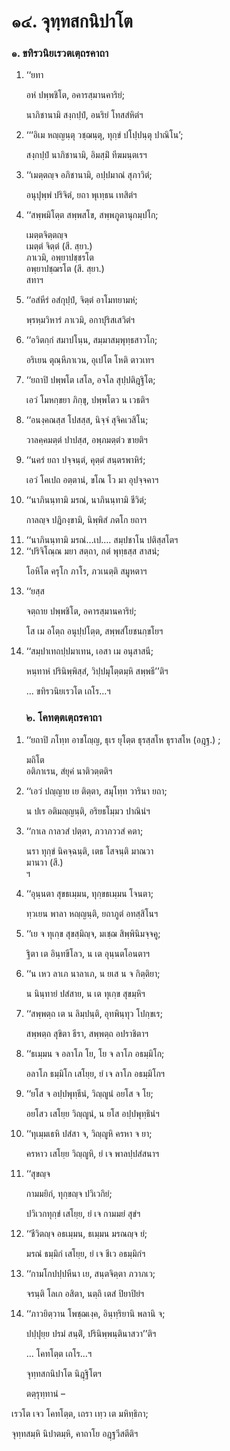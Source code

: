 <h1>๑๔. จุทฺทสกนิปาโต</h1>
<h3>๑. ขทิรวนิยเรวตเตฺถรคาถา</h3>
<ol>
<li>
‘‘ยทา  
  
  
อหํ ปพฺพชิโต, อคารสฺมานคาริยํ;  
  
นาภิชานามิ สงฺกปฺปํ, อนริยํ โทสสํหิตํฯ  
</li>
  
<li>
‘‘‘อิเม หญฺญนฺตุ วชฺฌนฺตุ, ทุกฺขํ ปโปฺปนฺตุ ปาณิโน’;  
  
สงฺกปฺปํ นาภิชานามิ, อิมสฺมิํ ทีฆมนฺตเรฯ  
</li>
  
<li>
‘‘เมตฺตญฺจ อภิชานามิ, อปฺปมาณํ สุภาวิตํ;  
  
อนุปุพฺพํ ปริจิตํ, ยถา พุเทฺธน เทสิตํฯ  
</li>
  
<li>
‘‘สพฺพมิโตฺต สพฺพสโข, สพฺพภูตานุกมฺปโก;  
  
เมตฺตจิตฺตญฺจ  
เมตฺตํ จิตฺตํ (สี. สฺยา.)  
ภาเวมิ, อพฺยาปชฺชรโต  
อพฺยาปชฺฌรโต (สี. สฺยา.)  
สทาฯ  
</li>
  
<li>
‘‘อสํหีรํ อสํกุปฺปํ, จิตฺตํ อาโมทยามหํ;  
  
พฺรหฺมวิหารํ ภาเวมิ, อกาปุริสเสวิตํฯ  
</li>
  
<li>
‘‘อวิตกฺกํ  
สมาปโนฺน, สมฺมาสมฺพุทฺธสาวโก;  
  
อริเยน ตุณฺหีภาเวน, อุเปโต โหติ ตาวเทฯ  
</li>
  
<li>
‘‘ยถาปิ ปพฺพโต เสโล, อจโล สุปฺปติฎฺฐิโต;  
  
เอวํ โมหกฺขยา ภิกฺขุ, ปพฺพโตว น เวธติฯ  
</li>
  
<li>
‘‘อนงฺคณสฺส โปสสฺส, นิจฺจํ สุจิคเวสิโน;  
  
วาลคฺคมตฺตํ ปาปสฺส, อพฺภมตฺตํว ขายติฯ  
</li>
  
<li>
‘‘นครํ ยถา ปจฺจนฺตํ, คุตฺตํ สนฺตรพาหิรํ;  
  
เอวํ โคเปถ อตฺตานํ, ขโณ โว มา อุปจฺจคาฯ  
</li>
  
<li>
‘‘นาภินนฺทามิ มรณํ, นาภินนฺทามิ ชีวิตํ;  
  
กาลญฺจ ปฎิกงฺขามิ, นิพฺพิสํ ภตโก ยถาฯ  
</li>
  
<li>
‘‘นาภินนฺทามิ มรณํ…เป.… สมฺปชาโน ปติสฺสโตฯ  
  
<li>
‘‘ปริจิโณฺณ มยา สตฺถา, กตํ พุทฺธสฺส สาสนํ;  
  
โอหิโต ครุโก ภาโร, ภวเนตฺติ สมูหตาฯ  
</li>
  
<li>
‘‘ยสฺส  
  
จตฺถาย ปพฺพชิโต, อคารสฺมานคาริยํ;  
  
โส เม อโตฺถ อนุปฺปโตฺต, สพฺพสํโยชนกฺขโยฯ  
</li>
  
<li>
‘‘สมฺปาเทถปฺปมาเทน, เอสา เม อนุสาสนี;  
  
หนฺทาหํ ปรินิพฺพิสฺสํ, วิปฺปมุโตฺตมฺหิ สพฺพธี’’ติฯ  
</li>
  
… ขทิรวนิยเรวโต เถโร…ฯ  
</li>
  
<h3>๒. โคทตฺตเตฺถรคาถา</h3>
</ol>
<ol>
<li>
‘‘ยถาปิ ภโทฺท อาชโญฺญ, ธุเร ยุโตฺต ธุรสฺสโห  
ธุราสโห (อฎฺฐ.)  
;  
  
มถิโต  
อติภาเรน, สํยุคํ นาติวตฺตติฯ  
</li>
  
<li>
‘‘เอวํ ปญฺญาย เย ติตฺตา, สมุโทฺท วารินา ยถา;  
  
น ปเร อติมญฺญนฺติ, อริยธโมฺมว ปาณินํฯ  
</li>
  
<li>
‘‘กาเล  
กาลวสํ ปตฺตา, ภวาภววสํ คตา;  
  
นรา ทุกฺขํ นิคจฺฉนฺติ, เตธ โสจนฺติ มาณวา  
มานวา (สี.)  
ฯ  
</li>
  
<li>
‘‘อุนฺนตา สุขธเมฺมน, ทุกฺขธเมฺมน โจนตา;  
  
ทฺวเยน พาลา หญฺญนฺติ, ยถาภูตํ อทสฺสิโนฯ  
</li>
  
<li>
‘‘เย จ ทุเกฺข สุขสฺมิญฺจ, มเชฺฌ สิพฺพินิมจฺจคู;  
  
ฐิตา เต อินฺทขีโลว, น เต อุนฺนตโอนตาฯ  
</li>
  
<li>
‘‘น เหว ลาเภ นาลาเภ, น ยเส น จ กิตฺติยา;  
  
น นินฺทายํ ปสํสาย, น เต ทุเกฺข สุขมฺหิฯ  
</li>
  
<li>
‘‘สพฺพตฺถ เต น ลิมฺปนฺติ, อุทพินฺทุว โปกฺขเร;  
  
สพฺพตฺถ สุขิตา ธีรา, สพฺพตฺถ อปราชิตาฯ  
</li>
  
<li>
‘‘ธเมฺมน จ อลาโภ โย, โย จ ลาโภ อธมฺมิโก;  
  
อลาโภ ธมฺมิโก เสโยฺย, ยํ เจ ลาโภ อธมฺมิโกฯ  
</li>
  
<li>
‘‘ยโส จ อปฺปพุทฺธีนํ, วิญฺญูนํ อยโส จ โย;  
  
อยโสว เสโยฺย วิญฺญูนํ, น ยโส อปฺปพุทฺธินํฯ  
</li>
  
<li>
‘‘ทุเมฺมเธหิ  
ปสํสา จ, วิญฺญูหิ ครหา จ ยา;  
  
ครหาว เสโยฺย วิญฺญูหิ, ยํ เจ พาลปฺปสํสนาฯ  
</li>
  
<li>
‘‘สุขญฺจ  
  
กามมยิกํ, ทุกฺขญฺจ ปวิเวกิยํ;  
  
ปวิเวกทุกฺขํ เสโยฺย, ยํ เจ กามมยํ สุขํฯ  
</li>
  
<li>
‘‘ชีวิตญฺจ อธเมฺมน, ธเมฺมน มรณญฺจ ยํ;  
  
มรณํ ธมฺมิกํ เสโยฺย, ยํ เจ ชีเว อธมฺมิกํฯ  
</li>
  
<li>
‘‘กามโกปปฺปหีนา เย, สนฺตจิตฺตา ภวาภเว;  
  
จรนฺติ โลเก อสิตา, นตฺถิ เตสํ ปิยาปิยํฯ  
</li>
  
<li>
‘‘ภาวยิตฺวาน โพชฺฌเงฺค, อินฺทฺริยานิ พลานิ จ;  
  
ปปฺปุยฺย ปรมํ สนฺติํ, ปรินิพฺพนฺตินาสวา’’ติฯ  
</li>
  
… โคทโตฺต เถโร…ฯ  
</li>
  
จุทฺทสกนิปาโต นิฎฺฐิโตฯ  
</li>
  
<p>ตตฺรุทฺทานํ –
</ol></p>


<p>
เรวโต เจว โคทโตฺต, เถรา เทฺว เต มหิทฺธิกา;  
  
จุทฺทสมฺหิ นิปาตมฺหิ, คาถาโย อฎฺฐวีสตีติฯ  
</p>
  
  
  
  
  